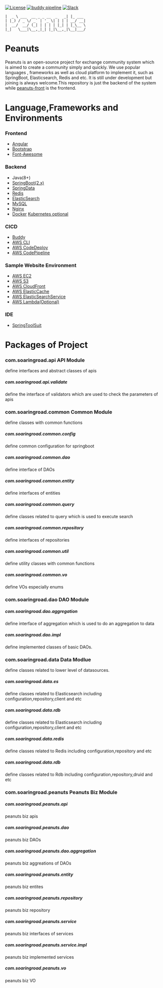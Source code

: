 [![License](https://img.shields.io/badge/license-Apache%202-brightgreen.svg)](https://github.com/wangzhenhui1992/peanuts/blob/master/LICENSE)
[![buddy pipeline](https://app.buddy.works/wangzhenhui1992-1/peanuts/pipelines/pipeline/154004/badge.svg?token=b7331631676aff048d52e85732235017aefb152c7c1a6b0afd60fd08b7b2df46 "buddy pipeline")](https://app.buddy.works/wangzhenhui1992-1/peanuts/pipelines/pipeline/154004)
[![Slack](https://img.shields.io/badge/slack-peanuts--community-green.svg)](https://join.slack.com/t/peanuts-community/shared_invite/enQtNDQ5MzE1ODg3NzM0LTRiNDRhYTIyMmFmZWRiNWE2Nzk4MzBmZGYyZWNlY2Y0ODRkM2U0OWIxMTI2ZmJjY2FlNjQ4NzNjMDllMjM1MTE)

```
|  _ \ ___  __ _ _ __  _   _| |_ ___ 
| |_) / _ \/ _` | '_ \| | | | __/ __|
|  __/  __/ (_| | | | | |_| | |_\__ \
|_|   \___|\__,_|_| |_|\__,_|\__|___/
```
# Peanuts
Peanuts is an open-source project for exchange community system which is aimed to create a community simply and quickly.
We use popular languages , frameworks as well as cloud platform to implement it, such as SpringBoot, Elasticsearch, Redis and etc.
It is still under development but joining is always welcome.This repository is just the backend of the system while [peanuts-front](/wangzhenhui1992/peanuts-front) is the frontend.

# Language,Frameworks and Environments
### Frontend
- [Angular](https://angular.io/)
- [Bootstrap](https://getbootstrap.com/) 
- [Font-Awesome](https://fontawesome.com/)
### Backend
- Java(8+)
- [SpringBoot(2.x)](http://spring.io/projects/spring-boot)
- [SpringData](https://spring.io/projects/spring-data)
- [Redis](https://redis.io/)
- [ElasticSearch](https://www.elastic.co/)
- [MySQL](https://www.mysql.com/)
- [Nginx](http://nginx.org/)
- [Docker](https://www.docker.com/) [Kubernetes optional](https://kubernetes.io/)
### CICD
- [Buddy](https://buddy.works/)
- [AWS CLI](https://aws.amazon.com/)
- [AWS CodeDeploy](https://aws.amazon.com/)
- [AWS CodePipeline](https://aws.amazon.com/)
### Sample Website Environment
- [AWS EC2](https://aws.amazon.com/)
- [AWS S3](https://aws.amazon.com/)
- [AWS CloudFront](https://aws.amazon.com/)
- [AWS ElasticCache](https://aws.amazon.com/)
- [AWS ElasticSearchService](https://aws.amazon.com/)
- [AWS Lambda(Optional)](https://aws.amazon.com/)
### IDE
- [SpringToolSuit](http://spring.io/tools)


# Packages of Project
### com.soaringroad.api  API Module
define interfaces and abstract classes of apis
##### com.soaringroad.api.validate 
define the interface of validators which are used to check the parameters of apis

### com.soaringroad.common Common Module
define classes with common functions
##### com.soaringroad.common.config
define common configuration for springboot
##### com.soaringroad.common.dao
define interface of DAOs
##### com.soaringroad.common.entity
define interfaces of entities
##### com.soaringroad.common.query
define classes related to query which is used to execute search 
##### com.soaringroad.common.repository
define interfaces of repositories
##### com.soaringroad.common.util
define utility classes with common functions
##### com.soaringroad.common.vo
define VOs especially enums

### com.soaringroad.dao DAO Module
##### com.soaringroad.dao.aggregation
define interface of aggregation which is used to do an aggregation to data
##### com.soaringroad.dao.impl
define implemented classes of basic DAOs.

### com.soaringroad.data Data Modlue
define classes related to lower level of datasources.
##### com.soaringroad.data.es
define classes related to Elasticsearch including configuration,repository,client and etc
##### com.soaringroad.data.rdb
define classes related to Elasticsearch including configuration,repository,client and etc
##### com.soaringroad.data.redis
define classes related to Redis including configuration,repository and etc
##### com.soaringroad.data.rdb
define classes related to Rdb including configuration,repository,druid and etc

### com.soaringroad.peanuts Peanuts Biz Module
##### com.soaringroad.peanuts.api
peanuts biz apis
##### com.soaringroad.peanuts.dao
peanuts biz DAOs
##### com.soaringroad.peanuts.dao.aggregation
peanuts biz aggreations of DAOs
##### com.soaringroad.peanuts.entity
peanuts biz entites
##### com.soaringroad.peanuts.repository
peanuts biz repository
##### com.soaringroad.peanuts.service
peanuts biz interfaces of services
##### com.soaringroad.peanuts.service.impl
peanuts biz implemented services
##### com.soaringroad.peanuts.vo
peanuts biz VO

